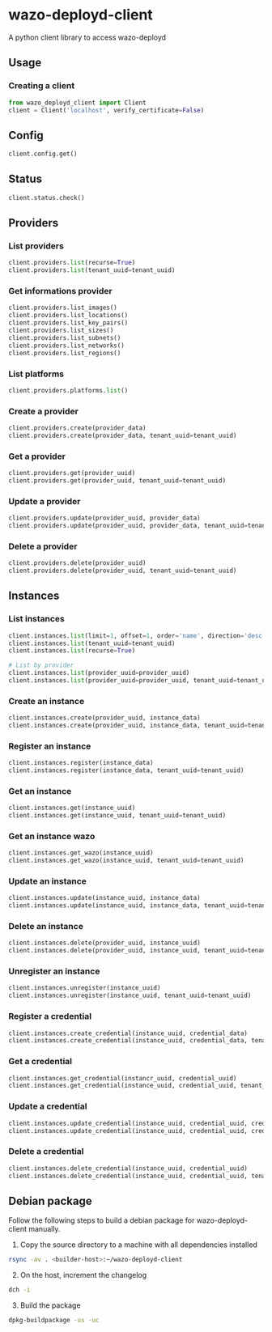 # wazo-deployd-client

A python client library to access wazo-deployd

## Usage

### Creating a client

```python
from wazo_deployd_client import Client
client = Client('localhost', verify_certificate=False)
```

## Config

```python
client.config.get()
```

## Status

```python
client.status.check()
```

## Providers

### List providers

```python
client.providers.list(recurse=True)
client.providers.list(tenant_uuid=tenant_uuid)
```

### Get informations provider

```python
client.providers.list_images()
client.providers.list_locations()
client.providers.list_key_pairs()
client.providers.list_sizes()
client.providers.list_subnets()
client.providers.list_networks()
client.providers.list_regions()
```

### List platforms

```python
client.providers.platforms.list()
```

### Create a provider

```python
client.providers.create(provider_data)
client.providers.create(provider_data, tenant_uuid=tenant_uuid)
```

### Get a provider

```python
client.providers.get(provider_uuid)
client.providers.get(provider_uuid, tenant_uuid=tenant_uuid)
```

### Update a provider

```python
client.providers.update(provider_uuid, provider_data)
client.providers.update(provider_uuid, provider_data, tenant_uuid=tenant_uuid)
```

### Delete a provider

```python
client.providers.delete(provider_uuid)
client.providers.delete(provider_uuid, tenant_uuid=tenant_uuid)
```

## Instances

### List instances

```python
client.instances.list(limit=1, offset=1, order='name', direction='desc')
client.instances.list(tenant_uuid=tenant_uuid)
client.instances.list(recurse=True)

# List by provider
client.instances.list(provider_uuid=provider_uuid)
client.instances.list(provider_uuid=provider_uuid, tenant_uuid=tenant_uuid)
```

### Create an instance

```python
client.instances.create(provider_uuid, instance_data)
client.instances.create(provider_uuid, instance_data, tenant_uuid=tenant_uuid)
```

### Register an instance

```python
client.instances.register(instance_data)
client.instances.register(instance_data, tenant_uuid=tenant_uuid)
```

### Get an instance

```python
client.instances.get(instance_uuid)
client.instances.get(instance_uuid, tenant_uuid=tenant_uuid)
```

### Get an instance wazo

```python
client.instances.get_wazo(instance_uuid)
client.instances.get_wazo(instance_uuid, tenant_uuid=tenant_uuid)
```

### Update an instance

```python
client.instances.update(instance_uuid, instance_data)
client.instances.update(instance_uuid, instance_data, tenant_uuid=tenant_uuid)
```

### Delete an instance

```python
client.instances.delete(provider_uuid, instance_uuid)
client.instances.delete(provider_uuid, instance_uuid, tenant_uuid=tenant_uuid)
```

### Unregister an instance

```python
client.instances.unregister(instance_uuid)
client.instances.unregister(instance_uuid, tenant_uuid=tenant_uuid)
```

### Register a credential

```python
client.instances.create_credential(instance_uuid, credential_data)
client.instances.create_credential(instance_uuid, credential_data, tenant_uuid=tenant_uuid)
```

### Get a credential

```python
client.instances.get_credential(instancr_uuid, credential_uuid)
client.instances.get_credential(instance_uuid, credential_uuid, tenant_uuid=tenant_uuid)
```

### Update a credential

```python
client.instances.update_credential(instance_uuid, credential_uuid, credential_data)
client.instances.update_credential(instance_uuid, credential_uuid, credential_data, tenant_uuid=tenant_uuid)
```

### Delete a credential

```python
client.instances.delete_credential(instance_uuid, credential_uuid)
client.instances.delete_credential(instance_uuid, credential_uuid, tenant_uuid=tenant_uuid)
```

## Debian package

Follow the following steps to build a debian package for wazo-deployd-client manually.

1. Copy the source directory to a machine with all dependencies installed

```sh
rsync -av . <builder-host>:~/wazo-deployd-client
```

2. On the host, increment the changelog

```sh
dch -i
```

3. Build the package

```sh
dpkg-buildpackage -us -uc
```
